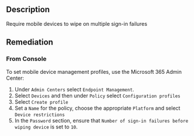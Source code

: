 ## Description

Require mobile devices to wipe on multiple sign-in failures

## Remediation

### From Console

To set mobile device management profiles, use the Microsoft 365 Admin Center:

1. Under `Admin Centers` select `Endpoint Management`.
2. Select `Devices` and then under `Policy` select `Configuration profiles`
3. Select `Create profile`
4. Set a `Name` for the policy, choose the appropriate `Platform` and select `Device restrictions`
5. In the `Password` section, ensure that `Number of sign-in failures before wiping device` is set to `10`.